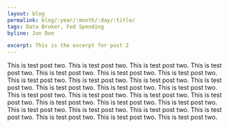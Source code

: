 ```yaml
---
layout: blog
permalink: blog/:year/:month/:day/:title/
tags: Data Broker, Fed Spending
byline: Jon Doe

excerpt: This is the excerpt for post 2
---
```



This is test post two. This is test post two. This is test post two. This is test post two. This is test post two. This is test post two. This is test post two. This is test post two. This is test post two. This is test post two. This is test post two. This is test post two. This is test post two. This is test post two. This is test post two. This is test post two. This is test post two. This is test post two. This is test post two. This is test post two. This is test post two. This is test post two. This is test post two. This is test post two. This is test post two. This is test post two. This is test post two. This is test post two.